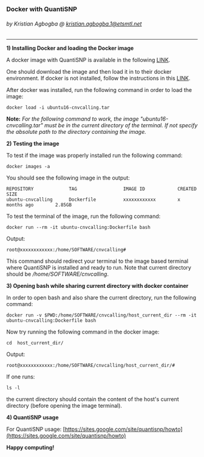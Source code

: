 
### Docker with QuantiSNP
###### by Kristian Agbogba @ kristian.agbogba.1@etsmtl.net
___
**1) Installing Docker and loading the Docker image**

A docker image with QuantiSNP is available in the following [LINK](https://www.dropbox.com/s/i15rhnmjbdy6opc/ubuntu16-cnvcalling.tar?dl=0).

One should download the image and then load it in to their docker environment. If docker is not installed, follow the instructions in this [LINK](https://docs.docker.com/install/linux/docker-ce/ubuntu/).

After docker was installed, run the following command in order to load the image:
```
docker load -i ubuntu16-cnvcalling.tar 
```
**Note:** *For the following command to work, the image "ubuntu16-cnvcalling.tar" must be in the current directory of the terminal. If not specify the absolute path to the directory containing the image.*

**2) Testing the image**

To test if the image was properly installed run the following command:
```
docker images -a
```
You should see the following image in the output:
```
REPOSITORY             TAG                 IMAGE ID            CREATED             SIZE
ubuntu-cnvcalling      Dockerfile          xxxxxxxxxxxx        x months ago        2.85GB
```

To test the terminal of the image, run the following command:
```
docker run --rm -it ubuntu-cnvcalling:Dockerfile bash
```

Output:

```
root@xxxxxxxxxxxx:/home/SOFTWARE/cnvcalling# 
```

This command should redirect your terminal to the image based terminal where QuantiSNP is installed and ready to run. Note that current directory should be */home/SOFTWARE/cnvcalling*. 

**3) Opening bash while sharing current directory with docker container**

In order to open bash and also share the current directory, run the following command:
```
docker run -v $PWD:/home/SOFTWARE/cnvcalling/host_current_dir --rm -it ubuntu-cnvcalling:Dockerfile bash
```
Now try running the following command in the docker image:

```
cd  host_current_dir/
```

Output:

```
root@xxxxxxxxxxxx:/home/SOFTWARE/cnvcalling/host_current_dir/# 
```

If one runs:
```
ls -l
```
the current directory should contain the content of the host's current directory (before opening the image terminal).

**4) QuantiSNP usage** 

For QuantiSNP usage: [https://sites.google.com/site/quantisnp/howto](https://sites.google.com/site/quantisnp/howto)

**Happy computing!**
